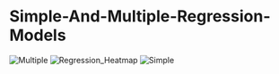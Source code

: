 # Simple-And-Multiple-Regression-Models
![Multiple](https://user-images.githubusercontent.com/106328663/204842451-e3a6ffc9-cdcf-48af-8d6d-a02797ea7cc0.jpg)
![Regression_Heatmap](https://user-images.githubusercontent.com/106328663/204842452-e30b4b98-9ad4-4195-b718-c5021555c79d.png)
![Simple](https://user-images.githubusercontent.com/106328663/204842456-48f9b20b-d73a-4bc5-85ba-25a3fdda260c.png)
